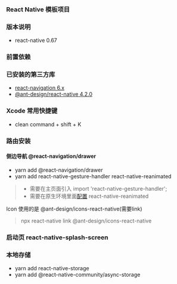 ### React Native 模板项目

### 版本说明

- react-native 0.67

### 前置依赖

### 已安装的第三方库

- [react-navigation 6.x](https://reactnavigation.org/docs/getting-started/)
- [@ant-design/react-native 4.2.0](https://rn.mobile.ant.design/docs/react/introduce-cn)

### Xcode 常用快捷键

- clean command + shift + K

### 路由安装

#### 侧边导航 @react-navigation/drawer

- yarn add @react-navigation/drawer
- yarn add react-native-gesture-handler react-native-reanimated

> - 需要在主页面引入 import 'react-native-gesture-handler';
>- 需要在原生环境里面[配置](https://docs.swmansion.com/react-native-reanimated/docs/fundamentals/installation/) react-native-reanimated

Icon 使用的是 @ant-design/icons-react-native(需要link)
> npx react-native link @ant-design/icons-react-native

### 启动页 react-native-splash-screen

### 本地存储

- yarn add react-native-storage
- yarn add @react-native-community/async-storage
